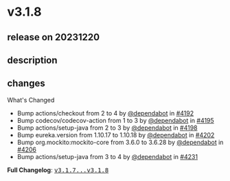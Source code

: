 # v3.1.8

## release on 20231220

## description

## changes

What's Changed

* Bump actions/checkout from 2 to 4 by <a class="user-mention notranslate" data-hovercard-type="organization" data-hovercard-url="/orgs/dependabot/hovercard" data-octo-click="hovercard-link-click" data-octo-dimensions="link_type:self" href="https://github.com/dependabot">@dependabot</a> in <a class="issue-link js-issue-link" data-error-text="Failed to load title" data-id="1907236854" data-permission-text="Title is private" data-url="https://github.com/spring-cloud/spring-cloud-netflix/issues/4192" data-hovercard-type="pull_request" data-hovercard-url="/spring-cloud/spring-cloud-netflix/pull/4192/hovercard" href="https://github.com/spring-cloud/spring-cloud-netflix/pull/4192">#4192</a>
* Bump codecov/codecov-action from 1 to 3 by <a class="user-mention notranslate" data-hovercard-type="organization" data-hovercard-url="/orgs/dependabot/hovercard" data-octo-click="hovercard-link-click" data-octo-dimensions="link_type:self" href="https://github.com/dependabot">@dependabot</a> in <a class="issue-link js-issue-link" data-error-text="Failed to load title" data-id="1907237017" data-permission-text="Title is private" data-url="https://github.com/spring-cloud/spring-cloud-netflix/issues/4195" data-hovercard-type="pull_request" data-hovercard-url="/spring-cloud/spring-cloud-netflix/pull/4195/hovercard" href="https://github.com/spring-cloud/spring-cloud-netflix/pull/4195">#4195</a>
* Bump actions/setup-java from 2 to 3 by <a class="user-mention notranslate" data-hovercard-type="organization" data-hovercard-url="/orgs/dependabot/hovercard" data-octo-click="hovercard-link-click" data-octo-dimensions="link_type:self" href="https://github.com/dependabot">@dependabot</a> in <a class="issue-link js-issue-link" data-error-text="Failed to load title" data-id="1907237161" data-permission-text="Title is private" data-url="https://github.com/spring-cloud/spring-cloud-netflix/issues/4198" data-hovercard-type="pull_request" data-hovercard-url="/spring-cloud/spring-cloud-netflix/pull/4198/hovercard" href="https://github.com/spring-cloud/spring-cloud-netflix/pull/4198">#4198</a>
* Bump eureka.version from 1.10.17 to 1.10.18 by <a class="user-mention notranslate" data-hovercard-type="organization" data-hovercard-url="/orgs/dependabot/hovercard" data-octo-click="hovercard-link-click" data-octo-dimensions="link_type:self" href="https://github.com/dependabot">@dependabot</a> in <a class="issue-link js-issue-link" data-error-text="Failed to load title" data-id="1907237474" data-permission-text="Title is private" data-url="https://github.com/spring-cloud/spring-cloud-netflix/issues/4202" data-hovercard-type="pull_request" data-hovercard-url="/spring-cloud/spring-cloud-netflix/pull/4202/hovercard" href="https://github.com/spring-cloud/spring-cloud-netflix/pull/4202">#4202</a>
* Bump org.mockito:mockito-core from 3.6.0 to 3.6.28 by <a class="user-mention notranslate" data-hovercard-type="organization" data-hovercard-url="/orgs/dependabot/hovercard" data-octo-click="hovercard-link-click" data-octo-dimensions="link_type:self" href="https://github.com/dependabot">@dependabot</a> in <a class="issue-link js-issue-link" data-error-text="Failed to load title" data-id="1907237885" data-permission-text="Title is private" data-url="https://github.com/spring-cloud/spring-cloud-netflix/issues/4206" data-hovercard-type="pull_request" data-hovercard-url="/spring-cloud/spring-cloud-netflix/pull/4206/hovercard" href="https://github.com/spring-cloud/spring-cloud-netflix/pull/4206">#4206</a>
* Bump actions/setup-java from 3 to 4 by <a class="user-mention notranslate" data-hovercard-type="organization" data-hovercard-url="/orgs/dependabot/hovercard" data-octo-click="hovercard-link-click" data-octo-dimensions="link_type:self" href="https://github.com/dependabot">@dependabot</a> in <a class="issue-link js-issue-link" data-error-text="Failed to load title" data-id="2024250871" data-permission-text="Title is private" data-url="https://github.com/spring-cloud/spring-cloud-netflix/issues/4231" data-hovercard-type="pull_request" data-hovercard-url="/spring-cloud/spring-cloud-netflix/pull/4231/hovercard" href="https://github.com/spring-cloud/spring-cloud-netflix/pull/4231">#4231</a>

<strong>Full Changelog</strong>: <a class="commit-link" href="https://github.com/spring-cloud/spring-cloud-netflix/compare/v3.1.7...v3.1.8"><tt>v3.1.7...v3.1.8</tt></a>

